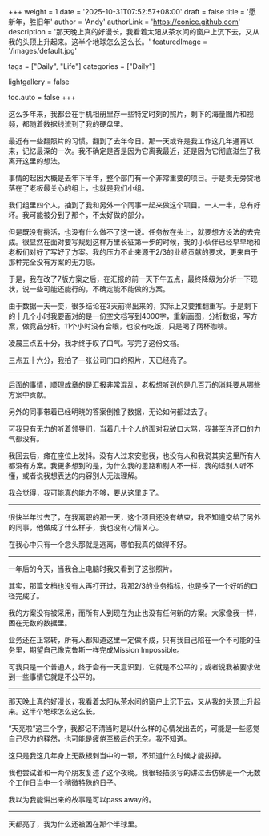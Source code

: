 +++
weight = 1
date = '2025-10-31T07:52:57+08:00'
draft = false
title = '愿新年，胜旧年'
author = 'Andy'
authorLink = 'https://conice.github.com'
description = '那天晚上真的好漫长，我看着太阳从茶水间的窗户上沉下去，又从我的头顶上升起来。这半个地球怎么这么长。'
featuredImage = '/images/default.jpg'

tags = ["Daily", "Life"]
categories = ["Daily"]

lightgallery = false

toc.auto = false
+++

这么多年来，我都会在手机相册里存一些特定时刻的照片，剩下的海量图片和视频，都随着数据线流到了我的硬盘里。

最近有一些翻照片的习惯。翻到了去年今日。那一天或许是我工作这几年通宵以来，记忆最深的一次。我不确定是否是因为它离我最近，还是因为它彻底滋生了我离开这里的想法。

事情的起因大概是去年下半年，整个部门有一个非常重要的项目。于是责无旁贷地落在了老板最关心的组上，也就是我们小组。

我们组里四个人，抽到了我和另外一个同事一起来做这个项目。一人一半，总有好坏。我可能被分到了那个，不太好做的部分。

但是既没有挑活，也没有什么做不了这一说。任务放在头上，就要想方设法的去完成。很显然在面对要写规划这样万里长征第一步的时候，我的小伙伴已经早早地和老板们对好了写好了方案。我的压力不止来源于2/3的业绩贡献的要求，更来自于那种完全没有方案的无力感。

于是，我在改了7版方案之后，在汇报的前一天下午五点，最终降级为分析一下现状，说一些可能还能行的，不确定能不能做的方案。

由于数据一天一变，很多结论在3天前得出来的，实际上又要推翻重写。于是剩下的十几个小时我要面对的是一份空文档写到4000字，重新画图，分析数据，写方案，做竞品分析。11个小时没有合眼，也没有吃饭，只是喝了两杯咖啡。

凌晨三点五十分，我才终于叹了口气。写完了这份文档。

三点五十六分，我拍了一张公司门口的照片，天已经亮了。

---

后面的事情，顺理成章的是汇报非常混乱，老板想听到的是几百万的消耗要从哪些方案中贡献。

另外的同事带着已经明晓的答案倒推了数据，无论如何都过去了。

可我只有无力的听着领导们，当着几十个人的面对我破口大骂，我甚至连还口的力气都没有。

我回去后，瘫在座位上发抖。没有人过来安慰我，也没有人和我说其实这里所有人都没有方案。我更多想到的是，为什么我的思路和别人不一样，我的话别人听不懂，或者说我想表达的内容别人无法理解。

我会觉得，我可能真的能力不够，要从这里走了。

---

很快半年过去了，在我离职的那一天，这个项目还没有结束，我不知道交给了另外的同事，他做成了什么样子，我也没有心情关心。

在我心中只有一个念头那就是逃离，哪怕我真的做得不好。

---

一年后的今天，当我合上电脑时我又看到了这张照片。

其实，那篇文档也没有人再打开过，我那2/3的业务指标，也是换了一个好听的口径完成了。

我的方案没有被采用，而所有人到现在为止也没有任何新的方案。大家像我一样，困在无数的数据里。

业务还在正常转，所有人都知道这里一定做不成，只有我自己陷在一个不可能的任务里，期望自己像克鲁斯一样完成Mission Impossible。

可我只是一个普通人，终于会有一天意识到，它就是不公平的；或者说我被要求做到一些事情它就是不公平的。

---

那天晚上真的好漫长，我看着太阳从茶水间的窗户上沉下去，又从我的头顶上升起来。这半个地球怎么这么长。

“天亮啦”这三个字，我都记不清当时是以什么样的心情发出去的，可能是一些感觉自己尽力的释然，也可能是疲倦至极后的无奈。我不知道。

这只是我这几年身上无数根刺当中的一颗，不知道什么时候才能拔掉。

我也尝试着和一两个朋友复述了这个夜晚。我很轻描淡写的讲过去仿佛是一个无数个工作日当中一个稍微特殊的日子。

我以为我能讲出来的故事是可以pass away的。

---

天都亮了，我为什么还被困在那个半球里。

